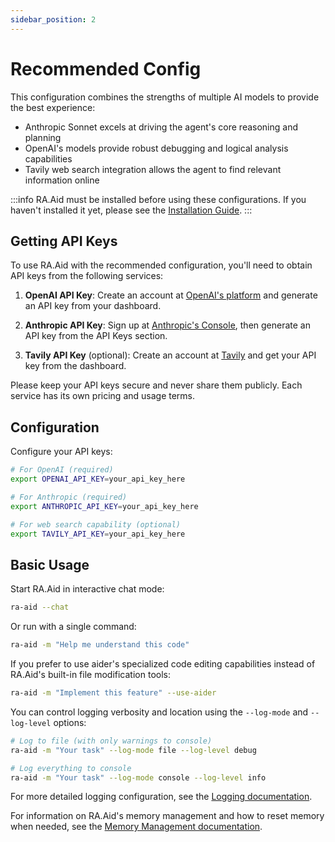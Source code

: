 ```yaml
---
sidebar_position: 2
---
```


# Recommended Config

This configuration combines the strengths of multiple AI models to provide the best experience:

- Anthropic Sonnet excels at driving the agent's core reasoning and planning
- OpenAI's models provide robust debugging and logical analysis capabilities  
- Tavily web search integration allows the agent to find relevant information online

:::info
RA.Aid must be installed before using these configurations. If you haven't installed it yet, please see the [Installation Guide](installation).
:::

## Getting API Keys

To use RA.Aid with the recommended configuration, you'll need to obtain API keys from the following services:

1. **OpenAI API Key**: Create an account at [OpenAI's platform](https://platform.openai.com) and generate an API key from your dashboard.

2. **Anthropic API Key**: Sign up at [Anthropic's Console](https://console.anthropic.com), then generate an API key from the API Keys section.

3. **Tavily API Key** (optional): Create an account at [Tavily](https://app.tavily.com/sign-in) and get your API key from the dashboard.

Please keep your API keys secure and never share them publicly. Each service has its own pricing and usage terms.

## Configuration

Configure your API keys:

```bash
# For OpenAI (required)
export OPENAI_API_KEY=your_api_key_here

# For Anthropic (required)
export ANTHROPIC_API_KEY=your_api_key_here

# For web search capability (optional)
export TAVILY_API_KEY=your_api_key_here
```

## Basic Usage

Start RA.Aid in interactive chat mode:

```bash
ra-aid --chat
```

Or run with a single command:

```bash
ra-aid -m "Help me understand this code"
```

If you prefer to use aider's specialized code editing capabilities instead of RA.Aid's built-in file modification tools:

```bash
ra-aid -m "Implement this feature" --use-aider
```

You can control logging verbosity and location using the `--log-mode` and `--log-level` options:

```bash
# Log to file (with only warnings to console)
ra-aid -m "Your task" --log-mode file --log-level debug

# Log everything to console
ra-aid -m "Your task" --log-mode console --log-level info
```

For more detailed logging configuration, see the [Logging documentation](../configuration/logging.md).

For information on RA.Aid's memory management and how to reset memory when needed, see the [Memory Management documentation](../configuration/memory-management.md).
